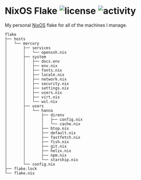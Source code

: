 NixOS Flake
![license](https://badge.hanna.lol/license/0BSD)
![activity](https://badge.hanna.lol/activity/hanna/flake)
================================================================================

My personal [NixOS](https://nixos.org) flake for all of the machines I manage.

```
flake
├── hosts
│   └── mercury
│       ├── services
│       │   └── openssh.nix
│       ├── system
│       │   ├── docs.env
│       │   ├── env.nix
│       │   ├── fonts.nix
│       │   ├── locale.nix
│       │   ├── network.nix
│       │   ├── security.nix
│       │   ├── settings.nix
│       │   ├── users.nix
│       │   ├── virt.nix
│       │   └── wsl.nix
│       ├── users
│       │   └── hanna
│       │       ├── direnv
│       │       │   ├── config.nix
│       │       │   └── cache.nix
│       │       ├── btop.nix
│       │       ├── default.nix
│       │       ├── fastfetch.nix
│       │       ├── fish.nix
│       │       ├── git.nix
│       │       ├── helix.nix
│       │       ├── npm.nix
│       │       └── starship.nix
│       └── config.nix
├── flake.lock
└── flake.nix
```
